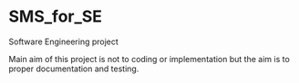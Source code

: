 # SMS_for_SE
Software Engineering project

Main aim of this project is not to coding or implementation but the aim is to proper documentation and testing.

